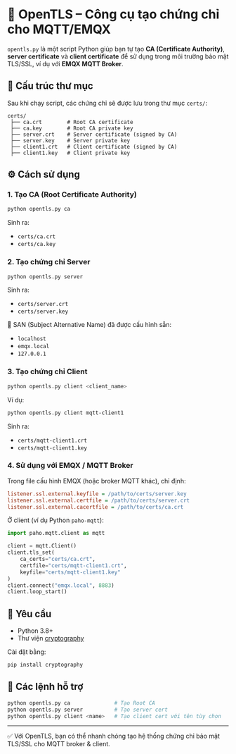 # 🔐 OpenTLS – Công cụ tạo chứng chỉ cho MQTT/EMQX

`opentls.py` là một script Python giúp bạn tự tạo **CA (Certificate Authority)**, **server certificate** và **client certificate** để sử dụng trong môi trường bảo mật TLS/SSL, ví dụ với **EMQX MQTT Broker**.

## 📂 Cấu trúc thư mục

Sau khi chạy script, các chứng chỉ sẽ được lưu trong thư mục `certs/`:

```
certs/
 ├── ca.crt        # Root CA certificate
 ├── ca.key        # Root CA private key
 ├── server.crt    # Server certificate (signed by CA)
 ├── server.key    # Server private key
 ├── client1.crt   # Client certificate (signed by CA)
 ├── client1.key   # Client private key
```

## ⚙️ Cách sử dụng

### 1. Tạo CA (Root Certificate Authority)

```bash
python opentls.py ca
```

Sinh ra:
- `certs/ca.crt`
- `certs/ca.key`

### 2. Tạo chứng chỉ Server

```bash
python opentls.py server
```

Sinh ra:
- `certs/server.crt`
- `certs/server.key`

📌 SAN (Subject Alternative Name) đã được cấu hình sẵn:
- `localhost`
- `emqx.local`
- `127.0.0.1`

### 3. Tạo chứng chỉ Client

```bash
python opentls.py client <client_name>
```

Ví dụ:

```bash
python opentls.py client mqtt-client1
```

Sinh ra:
- `certs/mqtt-client1.crt`
- `certs/mqtt-client1.key`

### 4. Sử dụng với EMQX / MQTT Broker

Trong file cấu hình EMQX (hoặc broker MQTT khác), chỉ định:

```ini
listener.ssl.external.keyfile = /path/to/certs/server.key
listener.ssl.external.certfile = /path/to/certs/server.crt
listener.ssl.external.cacertfile = /path/to/certs/ca.crt
```

Ở client (ví dụ Python `paho-mqtt`):

```python
import paho.mqtt.client as mqtt

client = mqtt.Client()
client.tls_set(
    ca_certs="certs/ca.crt",
    certfile="certs/mqtt-client1.crt",
    keyfile="certs/mqtt-client1.key"
)
client.connect("emqx.local", 8883)
client.loop_start()
```

## 📌 Yêu cầu

- Python 3.8+
- Thư viện [cryptography](https://cryptography.io/)

Cài đặt bằng:

```bash
pip install cryptography
```

## 📖 Các lệnh hỗ trợ

```bash
python opentls.py ca              # Tạo Root CA
python opentls.py server          # Tạo server cert
python opentls.py client <name>   # Tạo client cert với tên tùy chọn
```

---

✅ Với OpenTLS, bạn có thể nhanh chóng tạo hệ thống chứng chỉ bảo mật TLS/SSL cho MQTT broker & client.
